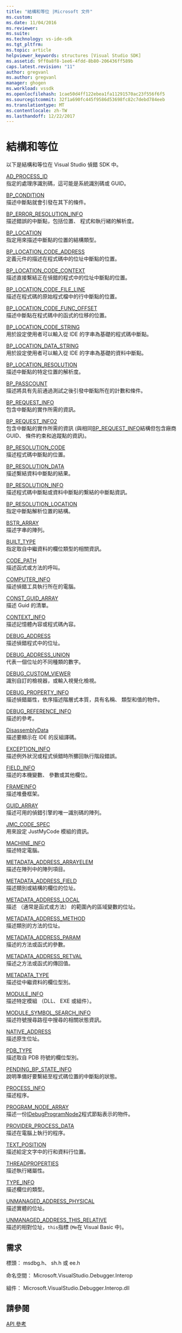 ```yaml
---
title: "結構和等位 |Microsoft 文件"
ms.custom: 
ms.date: 11/04/2016
ms.reviewer: 
ms.suite: 
ms.technology: vs-ide-sdk
ms.tgt_pltfrm: 
ms.topic: article
helpviewer_keywords: structures [Visual Studio SDK]
ms.assetid: 9ff0a8f8-1ee6-4fdd-8b80-206436ff589b
caps.latest.revision: "11"
author: gregvanl
ms.author: gregvanl
manager: ghogen
ms.workload: vssdk
ms.openlocfilehash: 1cae50d4ff122ebea1fa11291570ac23f556f6f5
ms.sourcegitcommit: 32f1a690fc445f9586d53698fc82c7debd784eeb
ms.translationtype: MT
ms.contentlocale: zh-TW
ms.lasthandoff: 12/22/2017
---
```

# <a name="structures-and-unions"></a>結構和等位
以下是結構和等位在 Visual Studio 偵錯 SDK 中。  
  
 [AD_PROCESS_ID](../../../extensibility/debugger/reference/ad-process-id.md)  
 指定的處理序識別碼，這可能是系統識別碼或 GUID。  
  
 [BP_CONDITION](../../../extensibility/debugger/reference/bp-condition.md)  
 描述中斷點就會引發在其下的條件。  
  
 [BP_ERROR_RESOLUTION_INFO](../../../extensibility/debugger/reference/bp-error-resolution-info.md)  
 描述錯誤的中斷點，包括位置、 程式和執行緒的解析度。  
  
 [BP_LOCATION](../../../extensibility/debugger/reference/bp-location.md)  
 指定用來描述中斷點的位置的結構類型。  
  
 [BP_LOCATION_CODE_ADDRESS](../../../extensibility/debugger/reference/bp-location-code-address.md)  
 定義元件的描述在程式碼中的位址中斷點的位置。  
  
 [BP_LOCATION_CODE_CONTEXT](../../../extensibility/debugger/reference/bp-location-code-context.md)  
 描述直接繫結正在偵錯的程式中的位址中斷點的位置。  
  
 [BP_LOCATION_CODE_FILE_LINE](../../../extensibility/debugger/reference/bp-location-code-file-line.md)  
 描述在程式碼的原始程式檔中的行中斷點的位置。  
  
 [BP_LOCATION_CODE_FUNC_OFFSET](../../../extensibility/debugger/reference/bp-location-code-func-offset.md)  
 描述中斷點在程式碼中的函式的位移的位置。  
  
 [BP_LOCATION_CODE_STRING](../../../extensibility/debugger/reference/bp-location-code-string.md)  
 用於設定使用者可以輸入從 IDE 的字串為基礎的程式碼中斷點。  
  
 [BP_LOCATION_DATA_STRING](../../../extensibility/debugger/reference/bp-location-data-string.md)  
 用於設定使用者可以輸入從 IDE 的字串為基礎的資料中斷點。  
  
 [BP_LOCATION_RESOLUTION](../../../extensibility/debugger/reference/bp-location-resolution.md)  
 描述中斷點的特定位置的解析度。  
  
 [BP_PASSCOUNT](../../../extensibility/debugger/reference/bp-passcount.md)  
 描述將具有先前通過測試之後引發中斷點所在的計數和條件。  
  
 [BP_REQUEST_INFO](../../../extensibility/debugger/reference/bp-request-info.md)  
 包含中斷點的實作所需的資訊。  
  
 [BP_REQUEST_INFO2](../../../extensibility/debugger/reference/bp-request-info2.md)  
 包含中斷點的實作所需的資訊 (與相同[BP_REQUEST_INFO](../../../extensibility/debugger/reference/bp-request-info.md)結構但包含廠商 GUID、 條件約束和追蹤點的資訊)。  
  
 [BP_RESOLUTION_CODE](../../../extensibility/debugger/reference/bp-resolution-code.md)  
 描述程式碼中斷點的位置。  
  
 [BP_RESOLUTION_DATA](../../../extensibility/debugger/reference/bp-resolution-data.md)  
 描述繫結資料中斷點的結果。  
  
 [BP_RESOLUTION_INFO](../../../extensibility/debugger/reference/bp-resolution-info.md)  
 描述程式碼中斷點或資料中斷點的繫結的中斷點資訊。  
  
 [BP_RESOLUTION_LOCATION](../../../extensibility/debugger/reference/bp-resolution-location.md)  
 指定中斷點解析位置的結構。  
  
 [BSTR_ARRAY](../../../extensibility/debugger/reference/bstr-array.md)  
 描述字串的陣列。  
  
 [BUILT_TYPE](../../../extensibility/debugger/reference/built-type.md)  
 指定取自中繼資料的欄位類型的相關資訊。  
  
 [CODE_PATH](../../../extensibility/debugger/reference/code-path.md)  
 描述函式或方法的呼叫。  
  
 [COMPUTER_INFO](../../../extensibility/debugger/reference/computer-info.md)  
 描述偵錯工具執行所在的電腦。  
  
 [CONST_GUID_ARRAY](../../../extensibility/debugger/reference/const-guid-array.md)  
 描述 Guid 的清單。  
  
 [CONTEXT_INFO](../../../extensibility/debugger/reference/context-info.md)  
 描述記憶體內容或程式碼內容。  
  
 [DEBUG_ADDRESS](../../../extensibility/debugger/reference/debug-address.md)  
 描述偵錯程式中的位址。  
  
 [DEBUG_ADDRESS_UNION](../../../extensibility/debugger/reference/debug-address-union.md)  
 代表一個位址的不同種類的數字。  
  
 [DEBUG_CUSTOM_VIEWER](../../../extensibility/debugger/reference/debug-custom-viewer.md)  
 識別自訂的檢視器，或輸入視覺化檢視。  
  
 [DEBUG_PROPERTY_INFO](../../../extensibility/debugger/reference/debug-property-info.md)  
 描述偵錯屬性，依序描述階層式本質，具有名稱、 類型和值的物件。  
  
 [DEBUG_REFERENCE_INFO](../../../extensibility/debugger/reference/debug-reference-info.md)  
 描述的參考。  
  
 [DisassemblyData](../../../extensibility/debugger/reference/disassemblydata.md)  
 描述要顯示在 IDE 的反組譯碼。  
  
 [EXCEPTION_INFO](../../../extensibility/debugger/reference/exception-info.md)  
 描述例外狀況或程式偵錯時所擲回執行階段錯誤。  
  
 [FIELD_INFO](../../../extensibility/debugger/reference/field-info.md)  
 描述的本機變數、 參數或其他欄位。  
  
 [FRAMEINFO](../../../extensibility/debugger/reference/frameinfo.md)  
 描述堆疊框架。  
  
 [GUID_ARRAY](../../../extensibility/debugger/reference/guid-array.md)  
 描述可用的偵錯引擎的唯一識別碼的陣列。  
  
 [JMC_CODE_SPEC](../../../extensibility/debugger/reference/jmc-code-spec.md)  
 用來設定 JustMyCode 模組的資訊。  
  
 [MACHINE_INFO](../../../extensibility/debugger/reference/machine-info.md)  
 描述特定電腦。  
  
 [METADATA_ADDRESS_ARRAYELEM](../../../extensibility/debugger/reference/metadata-address-arrayelem.md)  
 描述在陣列中的陣列項目。  
  
 [METADATA_ADDRESS_FIELD](../../../extensibility/debugger/reference/metadata-address-field.md)  
 描述類別或結構的欄位的位址。  
  
 [METADATA_ADDRESS_LOCAL](../../../extensibility/debugger/reference/metadata-address-local.md)  
 描述 （通常是函式或方法） 的範圍內的區域變數的位址。  
  
 [METADATA_ADDRESS_METHOD](../../../extensibility/debugger/reference/metadata-address-method.md)  
 描述類別的方法的位址。  
  
 [METADATA_ADDRESS_PARAM](../../../extensibility/debugger/reference/metadata-address-param.md)  
 描述的方法或函式的參數。  
  
 [METADATA_ADDRESS_RETVAL](../../../extensibility/debugger/reference/metadata-address-retval.md)  
 描述之方法或函式的傳回值。  
  
 [METADATA_TYPE](../../../extensibility/debugger/reference/metadata-type.md)  
 描述從中繼資料的欄位型別。  
  
 [MODULE_INFO](../../../extensibility/debugger/reference/module-info.md)  
 描述特定模組 （DLL、 EXE 或組件）。  
  
 [MODULE_SYMBOL_SEARCH_INFO](../../../extensibility/debugger/reference/module-symbol-search-info.md)  
 描述符號搜尋路徑中搜尋的相關狀態資訊。  
  
 [NATIVE_ADDRESS](../../../extensibility/debugger/reference/native-address.md)  
 描述原生位址。  
  
 [PDB_TYPE](../../../extensibility/debugger/reference/pdb-type.md)  
 描述取自 PDB 符號的欄位型別。  
  
 [PENDING_BP_STATE_INFO](../../../extensibility/debugger/reference/pending-bp-state-info.md)  
 說明準備好要繫結至程式碼位置的中斷點的狀態。  
  
 [PROCESS_INFO](../../../extensibility/debugger/reference/process-info.md)  
 描述程序。  
  
 [PROGRAM_NODE_ARRAY](../../../extensibility/debugger/reference/program-node-array.md)  
 描述一份[IDebugProgramNode2](../../../extensibility/debugger/reference/idebugprogramnode2.md)程式節點表示的物件。  
  
 [PROVIDER_PROCESS_DATA](../../../extensibility/debugger/reference/provider-process-data.md)  
 描述在電腦上執行的程序。  
  
 [TEXT_POSITION](../../../extensibility/debugger/reference/text-position.md)  
 描述給定文字中的行和資料行位置。  
  
 [THREADPROPERTIES](../../../extensibility/debugger/reference/threadproperties.md)  
 描述執行緒屬性。  
  
 [TYPE_INFO](../../../extensibility/debugger/reference/type-info.md)  
 描述欄位的類型。  
  
 [UNMANAGED_ADDRESS_PHYSICAL](../../../extensibility/debugger/reference/unmanaged-address-physical.md)  
 描述實體的位址。  
  
 [UNMANAGED_ADDRESS_THIS_RELATIVE](../../../extensibility/debugger/reference/unmanaged-address-this-relative.md)  
 描述的相對位址，`this`指標 (`Me`在 Visual Basic 中)。  
  
## <a name="requirements"></a>需求  
 標頭： msdbg.h、 sh.h 或 ee.h  
  
 命名空間： Microsoft.VisualStudio.Debugger.Interop  
  
 組件： Microsoft.VisualStudio.Debugger.Interop.dll  
  
## <a name="see-also"></a>請參閱  
 [API 參考](../../../extensibility/debugger/reference/api-reference-visual-studio-debugging.md)